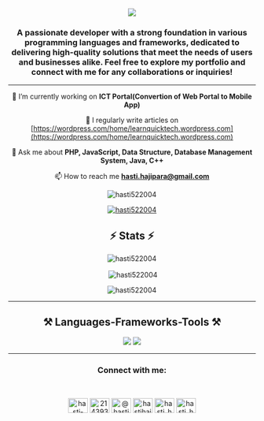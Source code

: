 <h1 align="center">
    <img src="https://readme-typing-svg.herokuapp.com/?font=Righteous&size=35&center=true&vCenter=true&width=500&height=70&duration=4000&lines=Hi+There!+👋;+I'm+Hasti+Hajipara!;" />
</h1>

<h3 align="center">A passionate developer with a strong foundation in various programming languages and frameworks, dedicated to delivering high-quality solutions that meet the needs of users and businesses alike. Feel free to explore my portfolio and connect with me for any collaborations or inquiries!</h3>

<hr>
<div align="center">

  
🔭 I’m currently working on **ICT Portal(Convertion of Web Portal to Mobile App)**
 
  📝 I regularly write articles on [https://wordpress.com/home/learnquicktech.wordpress.com](https://wordpress.com/home/learnquicktech.wordpress.com)
 
 💬 Ask me about **PHP, JavaScript, Data Structure, Database Management System, Java, C++**

📫 How to reach me **hasti.hajipara@gmail.com**
</div>
<p align="center"> <img src="https://komarev.com/ghpvc/?username=hasti522004&label=Profile%20views&color=0e75b6&style=flat" alt="hasti522004" /> </p>

<div align="center">
    <a href="https://github.com/ryo-ma/github-profile-trophy"><img src="https://github-profile-trophy.vercel.app/?username=hasti522004" alt="hasti522004" /></a>
</div>





<h2 align="center">⚡ Stats ⚡</h2>

<div align="center">
<p><img align="center" src="https://github-readme-stats.vercel.app/api/top-langs?username=hasti522004&show_icons=true&locale=en&layout=compact" alt="hasti522004" /></p>

<p>&nbsp;<img align="center" src="https://github-readme-stats.vercel.app/api?username=hasti522004&show_icons=true&locale=en" alt="hasti522004" /></p>

<p><img align="center" src="https://github-readme-streak-stats.herokuapp.com/?user=hasti522004&" alt="hasti522004" /></p>
</div>
</div>
<hr>
<h2 align="center">⚒️ Languages-Frameworks-Tools ⚒️</h2>

<div align="center">
    <img src="https://skillicons.dev/icons?i=php,react,bootstrap,html,css,vscode,github,figma,tailwind,git,r,aws,django,postman" />
    <img src="https://skillicons.dev/icons?i=nodejs,java,python,javascript,express,firebase,mongodb,c,cpp,java,mysql,flutter,dart" />
</div>
<hr>
<h3 align="center">Connect with me:</h3>
<br>
<p align="center">
    <a href="https://linkedin.com/in/hasti-hajipara-288542222/" target="blank"><img align="center" src="https://raw.githubusercontent.com/rahuldkjain/github-profile-readme-generator/master/src/images/icons/Social/linked-in-alt.svg" alt="hasti-hajipara-288542222/" height="30" width="40" /></a>
    <a href="https://stackoverflow.com/users/21439316/hasti-hajipara" target="blank"><img align="center" src="https://raw.githubusercontent.com/rahuldkjain/github-profile-readme-generator/master/src/images/icons/Social/stack-overflow.svg" alt="21439316/hasti-hajipara" height="30" width="40" /></a>
    <a href="https://www.youtube.com/c/@hastihajipara777" target="blank"><img align="center" src="https://raw.githubusercontent.com/rahuldkjain/github-profile-readme-generator/master/src/images/icons/Social/youtube.svg" alt="@hastihajipara777" height="30" width="40" /></a>
    <a href="https://www.codechef.com/users/hastihajipara" target="blank"><img align="center" src="https://cdn.jsdelivr.net/npm/simple-icons@3.1.0/icons/codechef.svg" alt="hastihajipara" height="30" width="40" /></a>
    <a href="https://www.hackerrank.com/hasti_hajipara" target="blank"><img align="center" src="https://raw.githubusercontent.com/rahuldkjain/github-profile-readme-generator/master/src/images/icons/Social/hackerrank.svg" alt="hasti_hajipara" height="30" width="40" /></a>
    <a href="https://www.leetcode.com/hasti_hajipara/" target="blank"><img align="center" src="https://raw.githubusercontent.com/rahuldkjain/github-profile-readme-generator/master/src/images/icons/Social/leet-code.svg" alt="hasti_hajipara/" height="30" width="40" /></a>
    <a href="https
